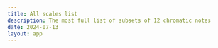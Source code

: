 ```yaml
---
title: All scales list
description: The most full list of subsets of 12 chromatic notes
date: 2024-07-13
layout: app
---
```



<script setup>
import { defineClientComponent } from 'vitepress'

const ScaleList = defineClientComponent(() => {
  return import('./ScaleList.vue')
})
</script>

<ScaleList />
